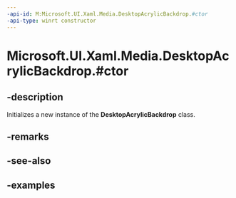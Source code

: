 ```yaml
---
-api-id: M:Microsoft.UI.Xaml.Media.DesktopAcrylicBackdrop.#ctor
-api-type: winrt constructor
---
```


# Microsoft.UI.Xaml.Media.DesktopAcrylicBackdrop.#ctor

<!--
public DesktopAcrylicBackdrop ();
-->


## -description

Initializes a new instance of the **DesktopAcrylicBackdrop** class.

## -remarks

## -see-also

## -examples
